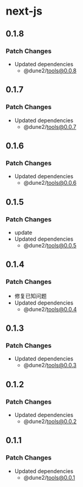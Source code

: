# next-js

## 0.1.8

### Patch Changes

- Updated dependencies
  - @dune2/tools@0.0.8

## 0.1.7

### Patch Changes

- Updated dependencies
  - @dune2/tools@0.0.7

## 0.1.6

### Patch Changes

- Updated dependencies
  - @dune2/tools@0.0.6

## 0.1.5

### Patch Changes

- update
- Updated dependencies
  - @dune2/tools@0.0.5

## 0.1.4

### Patch Changes

- 修复已知问题
- Updated dependencies
  - @dune2/tools@0.0.4

## 0.1.3

### Patch Changes

- Updated dependencies
  - @dune2/tools@0.0.3

## 0.1.2

### Patch Changes

- Updated dependencies
  - @dune2/tools@0.0.2

## 0.1.1

### Patch Changes

- Updated dependencies
  - @dune2/tools@0.0.1
